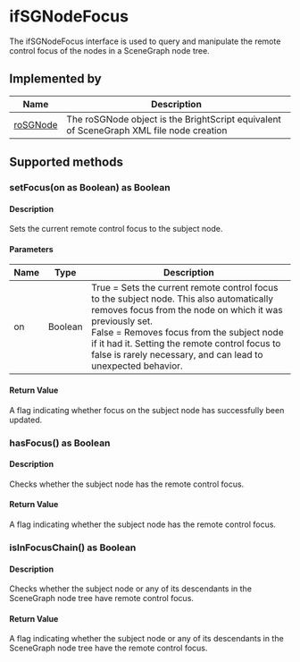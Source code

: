 ifSGNodeFocus
=============

The ifSGNodeFocus interface is used to query and manipulate the remote control focus of the nodes in a SceneGraph node tree.

Implemented by
--------------

| Name | Description |
| --- | --- |
| [roSGNode](/docs/references/brightscript/components/rosgnode.md "roSGNode") | The roSGNode object is the BrightScript equivalent of SceneGraph XML file node creation |

Supported methods
-----------------

### setFocus(on as Boolean) as Boolean

#### Description

Sets the current remote control focus to the subject node.

#### Parameters

| Name | Type | Description |
| --- | --- | --- |
| on  | Boolean | True = Sets the current remote control focus to the subject node. This also automatically removes focus from the node on which it was previously set.  <br>False = Removes focus from the subject node if it had it. Setting the remote control focus to false is rarely necessary, and can lead to unexpected behavior. |

#### Return Value

A flag indicating whether focus on the subject node has successfully been updated.

### hasFocus() as Boolean

#### Description

Checks whether the subject node has the remote control focus.

#### Return Value

A flag indicating whether the subject node has the remote control focus.

### isInFocusChain() as Boolean

#### Description

Checks whether the subject node or any of its descendants in the SceneGraph node tree have remote control focus.

#### Return Value

A flag indicating whether the subject node or any of its descendants in the SceneGraph node tree have the remote control focus.